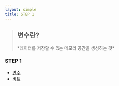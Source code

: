 ```yaml
---
layout: simple
title: STEP 1
---
```


><h2>변수란?</h2>
> *데이터를 저장할 수 있는 메모리 공간을 생성하는 것*


### STEP 1
- [변수](/temp/title/STEP1/Content/변수/변수)
- [비트](/temp/title/STEP1/Content/비트/비트)


